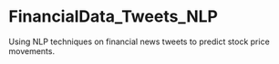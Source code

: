 # FinancialData_Tweets_NLP
Using NLP techniques on financial news tweets to predict stock price movements.
